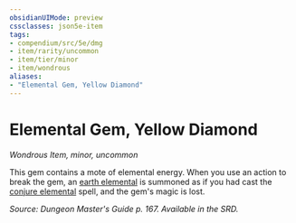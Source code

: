 ```yaml
---
obsidianUIMode: preview
cssclasses: json5e-item
tags:
- compendium/src/5e/dmg
- item/rarity/uncommon
- item/tier/minor
- item/wondrous
aliases: 
- "Elemental Gem, Yellow Diamond"
---
```

# Elemental Gem, Yellow Diamond
*Wondrous Item, minor, uncommon*  


This gem contains a mote of elemental energy. When you use an action to break the gem, an [earth elemental](earth-elemental.md) is summoned as if you had cast the [conjure elemental](conjure-elemental.md) spell, and the gem's magic is lost.

*Source: Dungeon Master's Guide p. 167. Available in the SRD.*